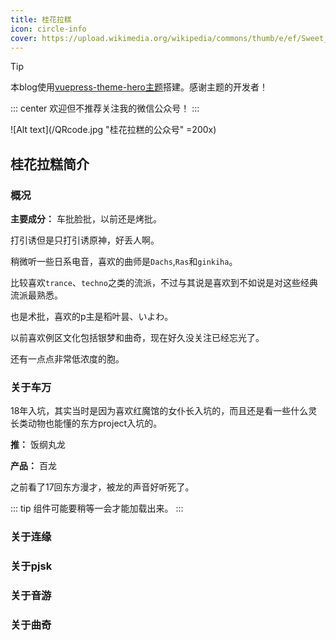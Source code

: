 ```yaml
---
title: 桂花拉糕
icon: circle-info
cover: https://upload.wikimedia.org/wikipedia/commons/thumb/e/ef/Sweet_Tea_Olive_Cake.jpg/1920px-Sweet_Tea_Olive_Cake.jpg
---
```


> [!tip]
> 本blog使用[vuepress-theme-hero主题](https://theme-hope.vuejs.press/zh/)搭建。感谢主题的开发者！

::: center
欢迎但不推荐关注我的微信公众号！
:::

![Alt text](/QRcode.jpg "桂花拉糕的公众号" =200x)

## 桂花拉糕简介

### 概况

**主要成分：** 车批脸批，以前还是烤批。

打引诱但是只打引诱原神，好丢人啊。

稍微听一些日系电音，喜欢的曲师是`Dachs`,`Ras`和`ginkiha`。

比较喜欢`trance`、`techno`之类的流派，不过与其说是喜欢到不如说是对这些经典流派最熟悉。

也是术批，喜欢的p主是稻叶昙、いよわ。

以前喜欢例区文化包括银梦和曲奇，现在好久没关注已经忘光了。

还有一点点非常低浓度的胞。

### 关于车万
18年入坑，其实当时是因为喜欢红魔馆的女仆长入坑的，而且还是看一些什么灵长类动物也能懂的东方project入坑的。

**推：** 饭纲丸龙

**产品：** 百龙

之前看了17回东方漫才，被龙的声音好听死了。

::: tip
组件可能要稍等一会才能加载出来。
:::

<BiliBili bvid="BV1T94y1q7kX" />

### 关于连缘

### 关于pjsk

### 关于音游

### 关于曲奇
